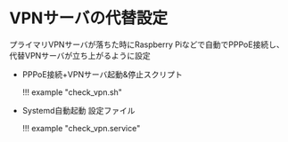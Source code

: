 
# VPNサーバの代替設定
プライマリVPNサーバが落ちた時にRaspberry Piなどで自動でPPPoE接続し、代替VPNサーバが立ち上がるように設定  

* PPPoE接続+VPNサーバ起動&停止スクリプト  

	!!! example "check_vpn.sh"
		<script src="https://gist.github.com/roy-n-roy/032f1df08654a6aeb276aebb2ffeb871.js?file=check_vpn.sh"></script>

* Systemd自動起動 設定ファイル  

	!!! example "check_vpn.service"
		<script src="https://gist.github.com/roy-n-roy/032f1df08654a6aeb276aebb2ffeb871.js?file=check_vpn.service"></script>
